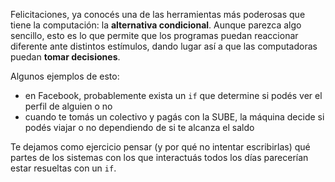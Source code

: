 Felicitaciones, ya conocés una de las herramientas más poderosas que tiene la computación: la **alternativa condicional**. Aunque parezca algo sencillo, esto es lo que permite que los programas puedan reaccionar diferente ante distintos estímulos, dando lugar así a que las computadoras puedan **tomar decisiones**. 

Algunos ejemplos de esto:

* en Facebook, probablemente exista un `if` que determine si podés ver el perfil de alguien o no
* cuando te tomás un colectivo y pagás con la SUBE, la máquina decide si podés viajar o no dependiendo de si te alcanza el saldo

Te dejamos como ejercicio pensar (y por qué no intentar escribirlas) qué partes de los sistemas con los que interactuás todos los días parecerían estar resueltas con un `if`.